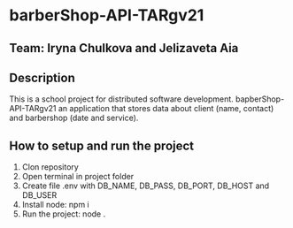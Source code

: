 # barberShop-API-TARgv21

## Team: Iryna Chulkova and Jelizaveta Aia

## Description

This is a school project for distributed software development.
bapberShop-API-TARgv21 an application that stores data about client (name, contact) and barbershop (date and service).

## How to setup and run the project
1. Clon repository
2. Open terminal in project folder
3. Create file .env with DB_NAME, DB_PASS, DB_PORT, DB_HOST and DB_USER
4. Install node: npm i
5. Run the project: node .

